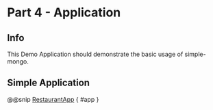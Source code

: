 # Part 4 - Application

## Info

This Demo Application should demonstrate the basic usage of simple-mongo.

## Simple Application

@@snip [RestaurantApp](/src/test/scala/com/sfxcode/nosql/mongo/demo/restaurant/RestaurantDemoApp.scala) { #app }

